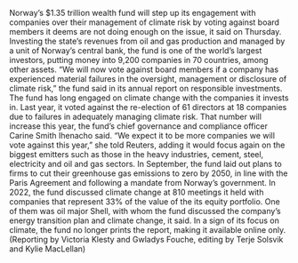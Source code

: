 Norway’s $1.35 trillion wealth fund will step up its engagement with companies over their management of climate risk by voting against board members it deems are not doing enough on the issue, it said on Thursday.
Investing the state’s revenues from oil and gas production and managed by a unit of Norway’s central bank, the fund is one of the world’s largest investors, putting money into 9,200 companies in 70 countries, among other assets.
“We will now vote against board members if a company has experienced material failures in the oversight, management or disclosure of climate risk,” the fund said in its annual report on responsible investments.
The fund has long engaged on climate change with the companies it invests in. Last year, it voted against the re-election of 61 directors at 18 companies due to failures in adequately managing climate risk.
That number will increase this year, the fund’s chief governance and compliance officer Carine Smith Ihenacho said.
“We expect it to be more companies we will vote against this year,” she told Reuters, adding it would focus again on the biggest emitters such as those in the heavy industries, cement, steel, electricity and oil and gas sectors.
In September, the fund laid out plans to firms to cut their greenhouse gas emissions to zero by 2050, in line with the Paris Agreement and following a mandate from Norway’s government.
In 2022, the fund discussed climate change at 810 meetings it held with companies that represent 33% of the value of the its equity portfolio.
One of them was oil major Shell, with whom the fund discussed the company’s energy transition plan and climate change, it said.
In a sign of its focus on climate, the fund no longer prints the report, making it available online only.
(Reporting by Victoria Klesty and Gwladys Fouche, editing by Terje Solsvik and Kylie MacLellan)
